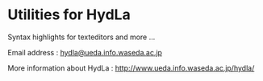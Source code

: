 Utilities for HydLa
===

Syntax highlights for texteditors and more ...

Email address :
hydla@ueda.info.waseda.ac.jp

More information about HydLa :
http://www.ueda.info.waseda.ac.jp/hydla/